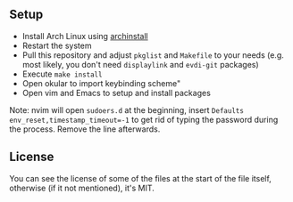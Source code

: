 ## Setup

- Install Arch Linux using [archinstall](https://wiki.archlinux.org/title/Archinstall)
- Restart the system
- Pull this repository and adjust `pkglist` and `Makefile` to your needs (e.g. most likely, you
  don't need `displaylink` and `evdi-git` packages)
- Execute `make install`
- Open okular to import keybinding scheme"
- Open vim and Emacs to setup and install packages

Note: nvim will open `sudoers.d` at the beginning, insert `Defaults        env_reset,timestamp_timeout=-1` 
to get rid of typing the password during the process. Remove the line afterwards.

## License

You can see the license of some of the files at the start of the file itself,
otherwise (if it not mentioned), it's MIT.
